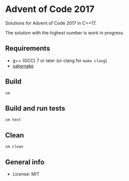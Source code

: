 # Advent of Code 2017

Solutions for Advent of Code 2017 in C++17.

The solution with the highest number is work in progress.

## Requirements

* g++ (GCC) 7 or later (or clang for `make clang`)
* [sakemake](https://github.com/xyproto/sakemake)

## Build

    sm

## Build and run tests

    sm test

## Clean

    sm clean

## General info

* License: MIT
